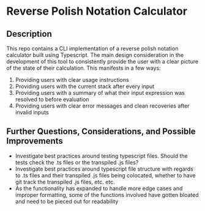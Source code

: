 # Reverse Polish Notation Calculator

## Description

This repo contains a CLI implementation of a reverse polish notation calculator built using Typescript.
The main design consideration in the development of this tool to consistently provide the user with a clear picture of the state of their calculation. This manifests in a few ways:

1. Providing users with clear usage instructions
2. Providing users with the current stack after every input
3. Providing users with a summary of what their input expression was resolved to before evaluation
4. Providing users with clear error messages and clean recoveries after invalid inputs

## Further Questions, Considerations, and Possible Improvements

- Investigate best practices around testing typescript files. Should the tests check the .ts files or the transpiled .js files?
- Investigate best practices around typescript file structure with regards to .ts files and their transpiled .js files being colocated, whether to have git track the transpiled .js files, etc. etc.
- As the functionality has expanded to handle more edge cases and improper formatting, some of the functions involved have gotten bloated and need to be pieced out for readability
